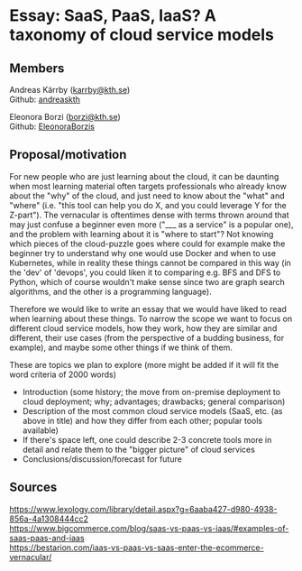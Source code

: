 # Essay: SaaS, PaaS, IaaS? A taxonomy of cloud service models

## Members

Andreas Kärrby (karrby@kth.se)  
Github: [andreaskth](https://github.com/andreaskth)

Eleonora Borzi (borzi@kth.se)  
Github: [EleonoraBorzis](https://github.com/EleonoraBorzis)

## Proposal/motivation

For new people who are just learning about the cloud, it can be daunting when most learning material often targets professionals who already know about the "why" of the cloud, and just need to know about the "what" and "where" (i.e. "this tool can help you do X, and you could leverage Y for the Z-part"). The vernacular is oftentimes dense with terms thrown around that may just confuse a beginner even more ("___ as a service" is a popular one), and the problem with learning about it is "where to start"? Not knowing which pieces of the cloud-puzzle goes where could for example make the beginner try to understand why one would use Docker and when to use Kubernetes, while in reality these things cannot be compared in this way (in the 'dev' of 'devops', you could liken it to comparing e.g. BFS and DFS to Python, which of course wouldn't make sense since two are graph search algorithms, and the other is a programming language).

Therefore we would like to write an essay that we would have liked to read when learning about these things. To narrow the scope we want to focus on different cloud service models, how they work, how they are similar and different, their use cases (from the perspective of a budding business, for example), and maybe some other things if we think of them.

These are topics we plan to explore (more might be added if it will fit the word criteria of 2000 words)

- Introduction (some history; the move from on-premise deployment to cloud deployment; why; advantages; drawbacks; general comparison)
- Description of the most common cloud service models (SaaS, etc. (as above in title) and how they differ from each other; popular tools available)
- If there's space left, one could describe 2-3 concrete tools more in detail and relate them to the "bigger picture" of cloud services
- Conclusions/discussion/forecast for future

## Sources
https://www.lexology.com/library/detail.aspx?g=6aaba427-d980-4938-856a-4a1308444cc2  
https://www.bigcommerce.com/blog/saas-vs-paas-vs-iaas/#examples-of-saas-paas-and-iaas  
https://bestarion.com/iaas-vs-paas-vs-saas-enter-the-ecommerce-vernacular/   
